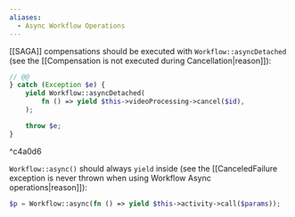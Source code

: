 ```yaml
---
aliases:
  - Async Workflow Operations
---
```


[[SAGA]] compensations should be executed with `Workflow::asyncDetached` (see the [[Compensation is not executed during Cancellation|reason]]):

```php
// @@
} catch (Exception $e) {
    yield Workflow::asyncDetached(
        fn () => yield $this->videoProcessing->cancel($id),
    );

    throw $e;
}
```

^c4a0d6

`Workflow::async()` should always `yield` inside (see the [[CanceledFailure exception is never thrown when using Workflow Async operations|reason]]):

```php
$p = Workflow::async(fn () => yield $this->activity->call($params));
```
